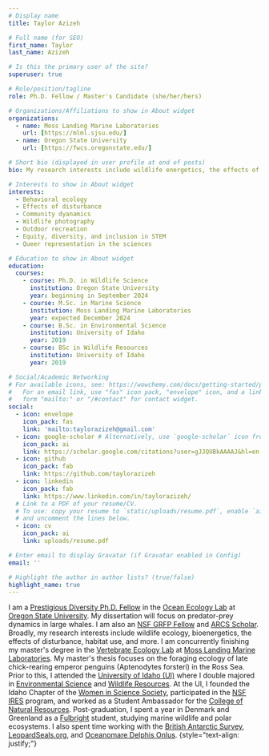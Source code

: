 ```yaml
---
# Display name
title: Taylor Azizeh

# Full name (for SEO)
first_name: Taylor
last_name: Azizeh

# Is this the primary user of the site?
superuser: true

# Role/position/tagline
role: Ph.D. Fellow / Master's Candidate (she/her/hers)

# Organizations/Affiliations to show in About widget
organizations:
  - name: Moss Landing Marine Laboratories
    url: [https://mlml.sjsu.edu/]
  - name: Oregon State University
    url: [https://fwcs.oregonstate.edu/]

# Short bio (displayed in user profile at end of posts)
bio: My research interests include wildlife energetics, the effects of disturbance, polar biology, and more!

# Interests to show in About widget
interests:
  - Behavioral ecology
  - Effects of disturbance
  - Community dyanamics
  - Wildlife photography
  - Outdoor recreation
  - Equity, diversity, and inclusion in STEM
  - Queer representation in the sciences

# Education to show in About widget
education:
  courses:
    - course: Ph.D. in Wildlife Science
      institution: Oregon State University
      year: beginning in September 2024
    - course: M.Sc. in Marine Science
      institution: Moss Landing Marine Laboratories
      year: expected December 2024
    - course: B.Sc. in Environmental Science
      institution: University of Idaho
      year: 2019
    - course: BSc in Wildlife Resources
      institution: University of Idaho
      year: 2019

# Social/Academic Networking
# For available icons, see: https://wowchemy.com/docs/getting-started/page-builder/#icons
#   For an email link, use "fas" icon pack, "envelope" icon, and a link in the
#   form "mailto:" or "/#contact" for contact widget.
social:
  - icon: envelope
    icon_pack: fas
    link: 'mailto:taylorazizeh@gmail.com'
  - icon: google-scholar # Alternatively, use `google-scholar` icon from `ai` icon pack
    icon_pack: ai
    link: https://scholar.google.com/citations?user=gJJQUBkAAAAJ&hl=en
  - icon: github
    icon_pack: fab
    link: https://github.com/taylorazizeh
  - icon: linkedin
    icon_pack: fab
    link: https://www.linkedin.com/in/taylorazizeh/
  # Link to a PDF of your resume/CV.
  # To use: copy your resume to `static/uploads/resume.pdf`, enable `ai` icons in `params.yaml`,
  # and uncomment the lines below.
  - icon: cv
    icon_pack: ai
    link: uploads/resume.pdf

# Enter email to display Gravatar (if Gravatar enabled in Config)
email: ''

# Highlight the author in author lists? (true/false)
highlight_name: true
---
```


I am a [Prestigious Diversity Ph.D. Fellow](https://gradschool.oregonstate.edu/awards/prestigious-diversity-fellowship) in the [Ocean Ecology Lab](https://www.oceanecologylab.org/) at [Oregon State University](https://fwcs.oregonstate.edu/). My dissertation will focus on predator-prey dynamics in large whales. I am also an [NSF GRFP Fellow](https://www.nsfgrfp.org/) and [ARCS Scholar](https://oregon.arcsfoundation.org/). Broadly, my research interests include wildlife ecology, bioenergetics, the effects of disturbance, habitat use, and more. I am concurrently finishing my master's degree in the [Vertebrate Ecology Lab](https://mlml.sjsu.edu/birdmam/) at [Moss Landing Marine Laboratories](https://mlml.sjsu.edu). My master's thesis focuses on the foraging ecology of late chick-rearing emperor penguins (Aptenodytes forsteri) in the Ross Sea.  Prior to this, I attended the [University of Idaho (UI)](https://www.uidaho.edu/) where I double majored in [Environmental Science](https://www.uidaho.edu/cnr/undergraduate-majors/bs-envs) and [Wildlife Resources](https://www.uidaho.edu/cnr/undergraduate-majors/bs-wildlife). At the UI, I founded the Idaho Chapter of the [Women in Science Society](https://www.womeninsciencesociety.org/), participated in the [NSF IRES](https://new.nsf.gov/funding/opportunities/international-research-experiences-students-ires-0) program, and worked as a Student Ambassador for the [College of Natural Resources](https://www.uidaho.edu/cnr). Post-graduation, I spent a year in Denmark and Greenland as a [Fulbright](https://fulbright.org/) student, studying marine wildlife and polar ecosystems. I also spent time working with the [British Antarctic Survey](https://www.bas.ac.uk/), [LeopardSeals.org](https://www.leopardseals.org/), and [Oceanomare Delphis Onlus](https://oceanomaredelphis.org/en/).
{style="text-align: justify;"}

